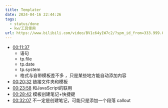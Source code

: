 ```yaml
---
title: Templater
date: 2024-04-16 22:44:26
tags:
  - status/done
  - kw/工具使用
url: https://www.bilibili.com/video/BV1c64y1W7c2/?spm_id_from=333.999.0.0&vd_source=c89399762440182391a50eddcba93820
---
```


- [00:11:37](https://www.bilibili.com/video/BV1c64y1W7c2/?t=697.820911#t=11:37.82)
  - 语句
  - tp.file
  - tp.date
  - tp.system
  - 格式与自带模板差不多 ，只是某些地方能自动添加内容
- [00:20:32](https://www.bilibili.com/video/BV1c64y1W7c2/?t=1232.136736#t=20:32.14) 链接文件夹和模板
- [00:23:58](https://www.bilibili.com/video/BV1c64y1W7c2/?t=1438.9599#t=23:58.96) 和JavaScript的联用
- [00:28:42](https://www.bilibili.com/video/BV1c64y1W7c2/?t=1722.148119#t=28:42.15) 模板创建笔记+快捷键
- [00:32:07](https://www.bilibili.com/video/BV1c64y1W7c2/?t=1927.631181#t=32:07.63) 不一定是创建笔记，可能只是添加一个段落 callout
